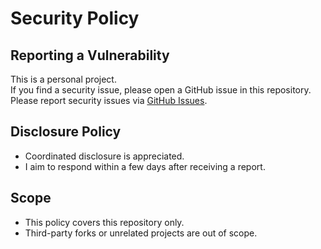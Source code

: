 # Security Policy

## Reporting a Vulnerability
This is a personal project.  
If you find a security issue, please open a GitHub issue in this repository.
Please report security issues via [GitHub Issues](https://github.com/loykin/provisr/issues).

## Disclosure Policy
- Coordinated disclosure is appreciated.
- I aim to respond within a few days after receiving a report.

## Scope
- This policy covers this repository only.
- Third-party forks or unrelated projects are out of scope.
